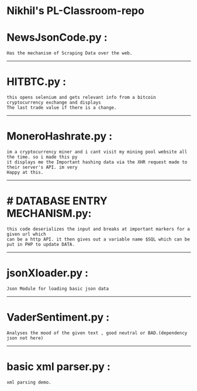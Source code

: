 # Nikhil's PL-Classroom-repo


# NewsJsonCode.py :
	Has the mechanism of Scraping Data over the web.
________________________
# HITBTC.py : 
	this opens selenium and gets relevant info from a bitcoin cryptocurrency exchange and displays
	The last trade value if there is a change.
__________________________
# MoneroHashrate.py : 
	im a cryptocurrency miner and i cant visit my mining pool website all the time. so i made this py
	it displays me the Important hashing data via the XHR request made to their server's API. im very
	Happy at this.
____________________________
# # DATABASE ENTRY MECHANISM.py:
	this code deserializes the input and breaks at important markers for a given url which 
	can be a http API. it then gives out a variable name $SQL which can be put in PHP to update DATA.
______________________________
# jsonXloader.py : 
	Json Module for loading basic json data
________________________________
# VaderSentiment.py : 
	Analyses the mood of the given text , good neutral or BAD.(dependency json not here)
__________________________________
# basic xml parser.py : 
	xml parsing demo.
